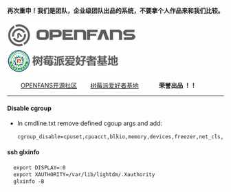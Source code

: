 
#### 再次重申！我们是团队，企业级团队出品的系统，不要拿个人作品来和我们比较。

![openfans](../images/openfans.png)&nbsp;&nbsp;&nbsp;&nbsp;![amatfan.png](../images/amatfan.png)

&nbsp;&nbsp;&nbsp;&nbsp;&nbsp;&nbsp;&nbsp;&nbsp;[OPENFANS开源社区](http://www.openfans.org)&nbsp;&nbsp;&nbsp;&nbsp;&nbsp;&nbsp;&nbsp;&nbsp;[树莓派爱好者基地](http://rpifans.cn/)&nbsp;&nbsp;&nbsp;&nbsp;&nbsp;&nbsp;&nbsp;&nbsp;&nbsp;&nbsp;&nbsp;&nbsp;**荣誉出品 ！！**

----

#### Disable cgroup

- In cmdline.txt remove defined cgoup args and add:
 
      cgroup_disable=cpuset,cpuacct,blkio,memory,devices,freezer,net_cls,perf_event,net_prio,pids

#### ssh glxinfo

      export DISPLAY=:0
      export XAUTHORITY=/var/lib/lightdm/.Xauthority
      glxinfo -B

